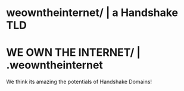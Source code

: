 # weowntheinternet/ | a Handshake TLD
# WE OWN THE INTERNET/ | .weowntheinternet

We think its amazing the potentials of Handshake Domains!
